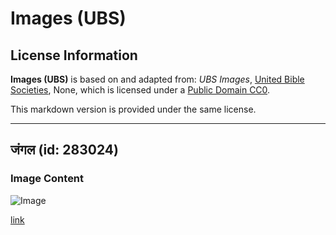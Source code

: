 # Images (UBS)

## License Information

**Images (UBS)** is based on and adapted from: _UBS Images_, [United Bible Societies](https://unitedbiblesocieties.org/), None, which is licensed under a [Public Domain CC0](https://creativecommons.org/public-domain/cc0/).

This markdown version is provided under the same license.



--------------------------------

## जंगल (id: 283024)

### Image Content

![Image](https://cdn.aquifer.bible/aquifer-content/resources/Media/Wilderness_Desert.jpg)

[link](https://cdn.aquifer.bible/aquifer-content/resources/Media/Wilderness_Desert.jpg)


